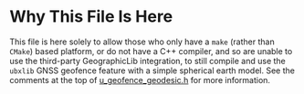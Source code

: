# Why This File Is Here
This file is here solely to allow those who only have a `make` (rather than `CMake`) based platform, or do not have a C++ compiler, and so are unable to use the third-party GeographicLib integration, to still compile and use the `ubxlib` GNSS geofence feature with a simple spherical earth model.  See the comments at the top of [u_geofence_geodesic.h](/common/geofence/api/u_geofence_geodesic.h) for more information. 